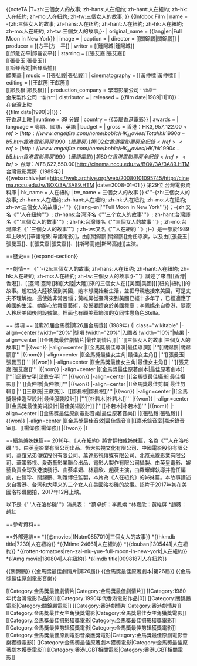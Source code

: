 
{{noteTA
|T=zh:三個女人的故事; zh-hans:人在纽约; zh-hant:人在紐約; zh-hk:人在紐約; zh-mo:人在紐約; zh-tw:三個女人的故事;
}}
{{Infobox Film
| name               = -{zh:三個女人的故事; zh-hans:人在纽约; zh-hant:人在紐約; zh-hk:人在紐約; zh-mo:人在紐約; zh-tw:三個女人的故事;}-
| original_name      = {{lang|en|Full Moon in New York}}
| image              = 
| caption            = 
| director           = [[關錦鵬|關錦鵬]]
| producer           = [[方平|方　平]]
| writer             = [[鍾阿城|鍾阿城]]<br/>[[邱戴安平|邱戴安平]]
| starring           = [[張艾嘉|張艾嘉]]<br/>[[張曼玉|張曼玉]]<br/>[[斯琴高娃|斯琴高娃]]<br/>顧美華
| music              = [[張弘毅|張弘毅]]
| cinematography     = [[黃仲標|黃仲標]]
| editing            = [[王獻箎|王獻箎]]<br/>[[鄒長根|鄒長根]]
| production_company = 學甫影業公司 <small>'''出品'''</small><br/>金采製作公司 <small>'''製作'''</small>
| distributor        = 
| released           = {{film date|1989|11|18}}：<br/>在台灣上映<br/>{{film date|1990|3|1}}：<br/>在香港上映
| runtime            = 89 分鐘
| country            = {{英屬香港電影}}
| awards             = 
| language           = 粵語、國語、英語
| budget             = 
| gross              = 香港：HK$3,957,122.00<ref>[http://www.angelfire.com/home/bobic/HK_Movies/Total/hk1990a-b5.htm 香港電影票房 1990（總票房）] 第102位 香港電影票房全紀錄</ref><ref>[http://www.angelfire.com/home/bobic/HK_Movies/HK/hk1990c-b5.htm 香港電影票房 1990（華語電影）] 第80位 香港電影票房全紀錄</ref><br/>台灣：NT$8,622,550.00<ref>[http://cinema.nccu.edu.tw/BOX/3A/3A89.HTM 台灣電影票房（1989年）] {{webarchive|url=https://web.archive.org/web/20080101095745/http://cinema.nccu.edu.tw/BOX/3A/3A89.HTM |date=2008-01-01 }} 第29位 台灣電影資料庫</ref>
| hk_name            = 人在紐約
| tw_name            = 三個女人的故事
}}
《'''-{zh:三個女人的故事; zh-hans:人在纽约; zh-hant:人在紐約; zh-hk:人在紐約; zh-mo:人在紐約; zh-tw:三個女人的故事;}-'''》（{{lang-en|'''Full Moon in New York'''}}；-{zh:又名《'''人在紐約'''》; zh-hans:台湾译名《'''三个女人的故事'''》; zh-hant:台灣譯名《'''三個女人的故事'''》; zh-hk:台灣譯名《'''三個女人的故事'''》; zh-mo:台灣譯名《'''三個女人的故事'''》; zh-tw:又名《'''人在紐約'''》;}-）是一部於1989年上映的[[華語電影|華語電影]]，由[[關錦鵬|關錦鵬]]擔任導演，以及由[[張曼玉|張曼玉]]、[[張艾嘉|張艾嘉]]、[[斯琴高娃|斯琴高娃]]主演。

==歷史==
{{expand-section}}

==劇情==
《'''-{zh:三個女人的故事; zh-hans:人在纽约; zh-hant:人在紐約; zh-hk:人在紐約; zh-mo:人在紐約; zh-tw:三個女人的故事;}-'''》講述了來自[[香港|香港]]、[[臺灣|臺灣]]和[[大陸|大陸]]來的三個女人在[[美國|美國]][[紐約|紐約]]的故事。趙紅從大陸移居到美國，她本想開始新生活，並把母親也接來美國，可是丈夫不理解她，這使她非常苦惱；黃維屏從臺灣來到美國已經十多年了，已經適應了美國的生活，她醉心於舞臺藝術，發誓要躋身於美國舞臺；李鳳嬌來自香港，隨家人移居美國後開設餐館。裡面也有顧美華飾演的女同性戀角色Stella。

== 獎項 ==
[[第26届金馬獎|第26届金馬獎]] (1989年)
{| class="wikitable"
|-align=center
!width="20%"|獎項
!width="20%"|入圍者
!width="10%"|結果
|-align=center
|[[金馬獎最佳劇情片|最佳劇情片]]
|'''[[三個女人的故事|三個女人的故事]]'''
|{{won}}
|-align=center
|[[金馬獎最佳導演|最佳導演]]
|'''[[關錦鵬|關錦鵬]]'''
|{{nom}}
|-align=center
|[[金馬獎最佳女主角|最佳女主角]]
|'''[[張曼玉|張曼玉]]'''
|{{won}}
|-align=center
|[[金馬獎最佳女主角|最佳女主角]]
|'''[[張艾嘉|張艾嘉]]'''
|{{nom}}
|-align=center
|[[金馬獎最佳原著劇本|最佳原著劇本]]
|'''[[邱戴安平|邱戴安平]]'''
|{{won}}
|-align=center
|[[金馬獎最佳攝影|最佳攝影]]
|'''[[黃仲標|黃仲標]]'''
|{{won}}
|-align=center
|[[金馬獎最佳剪輯|最佳剪輯]]
|'''[[王獻箎|王獻箎]]、[[鄒長根|鄒長根]]'''
|{{won}}
|-align=center
|[[金馬獎最佳造型設計|最佳服裝設計]]
|'''[[朴若木|朴若木]]'''
|{{won}}
|-align=center
|[[金馬獎最佳美術設計|最佳美術設計]]
|'''[[朴若木|朴若木]]'''
|{{nom}}
|-align=center
|[[金馬獎最佳原創電影音樂|最佳原著音樂]]
|[[張弘毅|張弘毅]]
|{{won}}
|-align=center
|[[金馬獎最佳音效|最佳錄音]]
|[[嘉禾錄音室|嘉禾錄音室]]、[[楊偉強|楊偉強]]
|{{won}}
|}

==續集兼姊妹篇==
2016年，《人在紐約》將會翻拍成姊妹篇，名為《'''人在洛杉磯'''》，由英皇影業有限公司出品、恆大影視文化有限公司、中國電影股份有限公司、華誼兄弟傳媒股份有限公司、萬達影視傳媒有限公司、北京光線影業有限公司、華策影視、愛奇藝影業聯合出品、電影人製作有限公司攝製、由英皇電影、娛藝負責全球及港澳發行、由蔡卓妍、林嘉欣、趙薇主演，由羅耀輝執導并擔任編劇，由鍾珍、關錦鵬、利雅博任監製，本片為《人在紐約》的姊妹篇。本故事講述来自香港、台湾和大陸来的三个女人在美國洛杉磯的故事。該片于2017年初在美國洛杉磯開拍，2017年12月上映。

以下是《'''人在洛杉磯'''》演員表：
*蔡卓妍：李鳳嬌
*林嘉欣：黃維屏
*趙薇：趙紅

==參考資料==
<references/>

==外部連結==
*{{@movies|fNatm0857010|三個女人的故事}}
*{{hkmdb title|7239|人在紐約}}
*{{Mtime|24661|人在紐約}}
*{{douban|1305441|人在紐約}}
*{{rotten-tomatoes|ren-zai-niu-yue-full-moon-in-new-york|人在紐約}}
*{{Amg movie|180804|人在紐約}}
*{{imdb title|0098187|人在紐約}}

{{關錦鵬}}
{{金馬獎最佳劇情片|第26屆}}
{{金馬獎最佳原著劇本|第26屆}}
{{金馬獎最佳原創電影音樂}}


[[Category:金馬獎最佳劇情片|Category:金馬獎最佳劇情片]]
[[Category:1980年代台灣電影作品|9]]
[[Category:1990年代香港電影作品|0]]
[[Category:關錦鵬電影|Category:關錦鵬電影]]
[[Category:香港劇情片|Category:香港劇情片]]
[[Category:金馬獎最佳女主角獲獎電影|Category:金馬獎最佳女主角獲獎電影]]
[[Category:金馬獎最佳摄影獲獎電影|Category:金馬獎最佳摄影獲獎電影]]
[[Category:金馬獎最佳剪辑獲獎電影|Category:金馬獎最佳剪辑獲獎電影]]
[[Category:金馬獎最佳原創電影音樂獲獎電影|Category:金馬獎最佳原創電影音樂獲獎電影]]
[[Category:金馬獎最佳原著劇本獲獎電影|Category:金馬獎最佳原著劇本獲獎電影]]
[[Category:香港LGBT相關電影|Category:香港LGBT相關電影]]